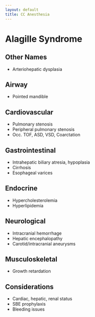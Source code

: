 ```yaml
---
layout: default
title: CC Anesthesia
---
```


# Alagille Syndrome

## Other Names

- Arteriohepatic dysplasia

## Airway

- Pointed mandible

## Cardiovascular

- Pulmonary stenosis
- Peripheral pulmonary stenosis
- Occ. TOF, ASD, VSD, Coarctation

## Gastrointestinal

- Intrahepatic biliary atresia, hypoplasia
- Cirrhosis
- Esophageal varices

## Endocrine

- Hypercholesterolemia
- Hyperlipidemia

## Neurological

- Intracranial hemorrhage
- Hepatic encephalopathy
- Carotid/intracranial aneurysms

## Musculoskeletal

- Growth retardation

## Considerations

- Cardiac, hepatic, renal status
- SBE prophylaxis
- Bleeding issues
